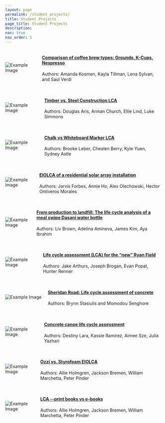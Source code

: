 ```yaml
---
layout: page
permalink: /student projects/
title: Student Projects
page_title: Student Projects
description:
nav: true
nav_order: 5
---
```


<div style="display: flex; align-items: center;">
  <img src="{{ site.baseurl }}/assets/img/materials/Coffee.png" alt="Example Image" style="margin-right: 20px; max-width: 250px;"/>
  <div>
    <h4><a href="{{ site.baseurl }}/projects-coffee-maker">Comparison of coffee brew types: Grounds, K-Cups, Nespresso</a> </h4>
    <p>Authors: Amanda Kosmen, Kayla Tillman, Lena Sylvan, and Saul Verdi </p>
  </div>
</div>

<br>

<div style="display: flex; align-items: center;">
  <img src="{{ site.baseurl }}/assets/img/materials/Steel.png" alt="Example Image" style="margin-right: 20px; max-width: 250px;"/>
  <div>
    <h4><a href="{{ site.baseurl }}/projects-timber-steel">Timber vs. Steel Construction LCA</a> </h4>
    <p>Authors: Douglas Aris, Arman Church, Ellie Lind, Luke Simmons </p>
  </div>
</div>

<br>

<div style="display: flex; align-items: center;">
  <img src="{{ site.baseurl }}/assets/img/materials/Marker.png" alt="Example Image" style="margin-right: 20px; max-width: 250px;"/>
  <div>
    <h4><a href="{{ site.baseurl }}/projects-chalk-marker">Chalk vs Whiteboard Marker LCA</a> </h4>
    <p>Authors:  Brooke Leber, Chealen Berry, Kyle Yuen, Sydney Astle</p>
  </div>
</div>

<br>

<div style="display: flex; align-items: center;">
  <img src="{{ site.baseurl }}/assets/img/materials/Solar Array.png" alt="Example Image" style="margin-right: 20px; max-width: 250px;"/>
  <div>
    <h4><a href="{{ site.baseurl }}/projects-solar">EIOLCA of a residential solar array installation</a> </h4>
    <p>Authors:  Jarvis Forbes, Annie Ho, Alex Olechowski, Hector Ontiveros Morales</p>
  </div>
</div>

<br>

<div style="display: flex; align-items: center;">
  <img src="{{ site.baseurl }}/assets/img/materials/Bottle Water .png" alt="Example Image" style="margin-right: 20px; max-width: 250px;"/>
  <div>
    <h4><a href="{{ site.baseurl }}/projects-water-bottle">From production to landfill:  The life cycle analysis of a meal swipe Dasani water bottle</a> </h4>
    <p>Authors:  Liv Brown, Adelina Amineva, James Kim, Aya Ibrahim</p>
  </div>
</div>

<br>

<div style="display: flex; align-items: center;">
  <img src="{{ site.baseurl }}/assets/img/materials/Ryan.png" alt="Example Image" style="margin-right: 20px; max-width: 250px;"/>
  <div>
    <h4><a href="{{ site.baseurl }}/projects-Ryan">Life cycle assessment (LCA) for the “new” Ryan Field</a> </h4>
    <p>Authors:  Jake Arthurs, Joseph Brogan, Evan Popat, Hunter Renner</p>
  </div>
</div>

<br>

<div style="display: flex; align-items: center;">
  <img src="{{ site.baseurl }}/assets/img/materials/concrete (Sheridan Road).png" alt="Example Image" style="margin-right: 20px; max-width: 250px;"/>
  <div>
    <h4><a href="{{ site.baseurl }}/projects-concrete-road">Sheridan Road: Life cycle assessment of concrete</a> </h4>
    <p>Authors: Brynn Stasiulis and Momodou Senghore</p>
  </div>
</div>

<br>

<div style="display: flex; align-items: center;">
  <img src="{{ site.baseurl }}/assets/img/materials/Canoe .png" alt="Example Image" style="margin-right: 20px; max-width: 250px;"/>
  <div>
    <h4><a href="{{ site.baseurl }}/projects-canoe">Concrete canoe life cycle assessment</a> </h4>
    <p>Authors:  Destiny Lara, Kassie Ramirez, Aimee Sze, Julia Yazhari</p>
  </div>
</div>

<br>

<div style="display: flex; align-items: center;">
  <img src="{{ site.baseurl }}/assets/img/materials/ozzi.png" alt="Example Image" style="margin-right: 20px; max-width: 250px;"/>
  <div>
    <h4><a href="{{ site.baseurl }}/projects-ozzi">Ozzi vs. Styrofoam EIOLCA</a> </h4>
    <p>Authors:  Allie Holmgren, Jackson Bremen, William Marchetta, Peter Pinder</p>
  </div>
</div>

<br>

<div style="display: flex; align-items: center;">
  <img src="{{ site.baseurl }}/assets/img/materials/Book.png" alt="Example Image" style="margin-right: 20px; max-width: 250px;"/>
  <div>
    <h4><a href="{{ site.baseurl }}/projects-books">LCA --print books vs e-books</a> </h4>
    <p>Authors:  Allie Holmgren, Jackson Bremen, William Marchetta, Peter Pinder</p>
  </div>
</div>
